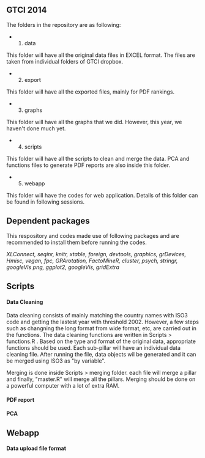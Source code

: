 ## GTCI 2014

The folders in the repository are as following:

* 1) data

This folder will have all the original data files in EXCEL format. The files are taken from individual folders of GTCI dropbox.

* 2) export

This folder will have all the exported files, mainly for PDF rankings.

* 3) graphs

This folder will have all the graphs that we did. However, this year, we haven't done much yet.

* 4) scripts

This folder will have all the scripts to clean and merge the data. PCA and functions files to generate PDF reports are also inside this folder.

* 5) webapp

This folder will have the codes for web application. Details of this folder can be found in following sessions.

## Dependent packages

This respository and codes made use of following packages and are recommended to install them before running the codes.

_XLConnect, seqinr, knitr, xtable, foreign, devtools, graphics, grDevices, 
Hmisc, vegan, fpc, GPArotation, FactoMineR, cluster, psych, stringr, googleVis
png, ggplot2, googleVis, gridExtra_


## Scripts

#### Data Cleaning

Data cleaning consists of mainly matching the country names with ISO3 code and getting the lastest year with threshold 2002. However, a few steps such as changning the long format from wide format, etc, are carried out in the functions. The data cleaning functions are written in Scripts > functions.R . Based on the type and format of the original data, appropriate functions should be used. Each sub-pillar will have an individual data cleaning file. After running the file, data objects wil be generated and it can be merged using ISO3 as "by variable".

Merging is done inside Scripts > merging folder. each file will merge a pillar and finally, "master.R" will merge all the pillars. Merging should be done on a powerful computer with a lot of extra RAM. 

#### PDF report
#### PCA


## Webapp

#### Data upload file format